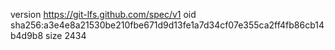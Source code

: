 version https://git-lfs.github.com/spec/v1
oid sha256:a3e4e8a21530be210fbe671d9d13fe1a7d34cf07e355ca2ff4fb86cb14b4d9b8
size 2434

